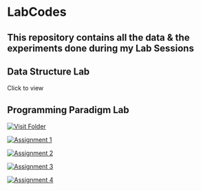 # LabCodes
## This repository contains all the data & the experiments done during my Lab Sessions

## Data Structure Lab
 Click to view

## Programming Paradigm Lab
[![Visit Folder](https://img.shields.io/badge/Open-Visit%20Folder-blue)](OnkarPPL)

[![Assignment 1](https://img.shields.io/badge/Open-Assignment%201-blue)](OnkarPPL/Assignment1.md)

[![Assignment 2](https://img.shields.io/badge/Open-Assignment%202-blue)](OnkarPPL/Assignment2.md)

[![Assignment 3](https://img.shields.io/badge/Open-Assignment%203-blue)](OnkarPPL/Assignment3.md)

[![Assignment 4](https://img.shields.io/badge/Open-Assignment%204-blue)](OnkarPPL/Assignment4.md)
